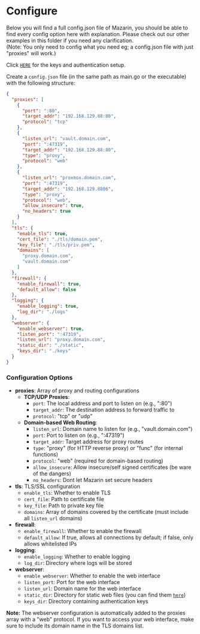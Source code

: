 
# Configure
Below you will find a full config.json file of Mazarin, you should be able to find every config option here with explanation. Please check out our other examples in this folder if you need any clarification.<br>
(Note: You only need to config what you need eg; a config.json file with just "proxies" will work.)

Click [`HERE`](authentication.md) for the keys and authentication setup.

Create a `config.json` file (in the same path as main.go or the executable) with the following structure:

```json
{
  "proxies": [
    {
      "port": ":80",
      "target_addr": "192.168.129.88:80",
      "protocol": "tcp"
    },
    {
      "listen_url": "vault.domain.com",
      "port": ":47319",
      "target_addr": "192.168.129.88:80",
      "type": "proxy",
      "protocol": "web"
    },
    {
      "listen_url": "proxmox.domain.com",
      "port": ":47319",
      "target_addr": "192.168.129.8806",
      "type": "proxy",
      "protocol": "web",
      "allow_insecure": true,
      "no_headers": true
    }
  ],
  "tls": {
    "enable_tls": true,
    "cert_file": "./tls/domain.pem",
    "key_file": "./tls/priv.pem",
    "domains": [
      "proxy.domain.com",
      "vault.domain.com"
    ]
  },
  "firewall": {
    "enable_firewall": true,
    "default_allow": false
  },
  "logging": {
    "enable_logging": true,
    "log_dir": "./logs"
  },
  "webserver": {
    "enable_webserver": true,
    "listen_port": ":47319",
    "listen_url": "proxy.domain.com",
    "static_dir": "./static",
    "keys_dir": "./keys"
  }
}
```


### Configuration Options

- **proxies**: Array of proxy and routing configurations
    - **TCP/UDP Proxies**:
        - `port`: The local address and port to listen on (e.g., ":80")
        - `target_addr`: The destination address to forward traffic to
        - `protocol`: "tcp" or "udp"
    - **Domain-based Web Routing**:
        - `listen_url`: Domain name to listen for (e.g., "vault.domain.com")
        - `port`: Port to listen on (e.g., ":47319")
        - `target_addr`: Target address for proxy routes
        - `type`: "proxy" (for HTTP reverse proxy) or "func" (for internal functions)
        - `protocol`: "web" (required for domain-based routing)
        - `allow_insecure`: Allow insecure/self signed certificates (be ware of the dangers)
        - `no_headers`: Dont let Mazarin set secure headers
- **tls**: TLS/SSL configuration
    - `enable_tls`: Whether to enable TLS
    - `cert_file`: Path to certificate file
    - `key_file`: Path to private key file
    - `domains`: Array of domains covered by the certificate (must include all `listen_url` domains)
- **firewall**:
    - `enable_firewall`: Whether to enable the firewall
    - `default_allow`: If true, allows all connections by default; if false, only allows whitelisted IPs
- **logging**:
    - `enable_logging`: Whether to enable logging
    - `log_dir`: Directory where logs will be stored
- **webserver**:
    - `enable_webserver`: Whether to enable the web interface
    - `listen_port`: Port for the web interface
    - `listen_url`: Domain name for the web interface
    - `static_dir`: Directory for static web files (you can find them [`here`](../webserver/static))
    - `keys_dir`: Directory containing authentication keys

**Note:** The webserver configuration is automatically added to the proxies array with a "web" protocol. If you want to access your web interface, make sure to include its domain name in the TLS domains list.